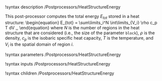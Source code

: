 !syntax description /Postprocessors/HeatStructureEnergy

This post-processor computes the total energy $E_{tot}$ stored in a heat structure:
\begin{equation}
  E_{tot} = \sum\limits_i^N \int\limits_{V_i} \rho c_p T dV \,,
\end{equation}
where $N$ is the number of regions in the heat structure that are considered
(i.e., the size of the parameter `block`), $\rho$ is the density, $c_p$ is the isobaric
specific heat capacity, $T$ is the temperature, and $V_i$ is the spatial domain of region $i$.

!syntax parameters /Postprocessors/HeatStructureEnergy

!syntax inputs /Postprocessors/HeatStructureEnergy

!syntax children /Postprocessors/HeatStructureEnergy
